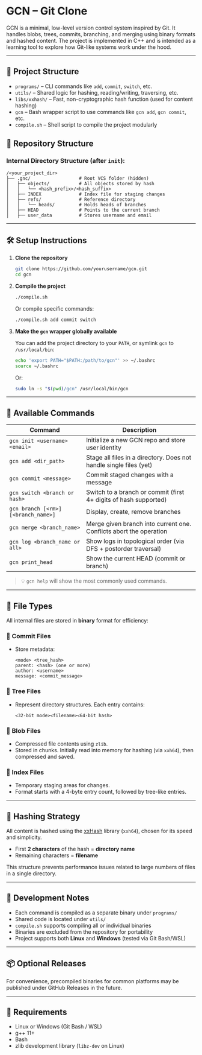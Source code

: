 # GCN – Git Clone

GCN is a minimal, low-level version control system inspired by Git. It handles blobs, trees, commits, branching, and merging using binary formats and hashed content. The project is implemented in C++ and is intended as a learning tool to explore how Git-like systems work under the hood.

---

## 📁 Project Structure

- `programs/` – CLI commands like `add`, `commit`, `switch`, etc.
- `utils/` – Shared logic for hashing, reading/writing, traversing, etc.
- `libs/xxhash/` – Fast, non-cryptographic hash function (used for content hashing)
- `gcn` – Bash wrapper script to use commands like `gcn add`, `gcn commit`, etc.
- `compile.sh` – Shell script to compile the project modularly


## 🧱 Repository Structure

### Internal Directory Structure (after `init`):
```
/<your_project_dir>
├── .gnc/                  # Root VCS folder (hidden)
│   ├── objects/           # All objects stored by hash
│   │   └── <hash_prefix>/<hash_suffix>  
│   ├── INDEX              # Index file for staging changes
│   ├── refs/              # Reference directory
│   │   └── heads/         # Holds heads of branches
│   ├── HEAD               # Points to the current branch
│   ├── user_data          # Stores username and email
```

---

## 🛠️ Setup Instructions

1. **Clone the repository**
   ```bash
   git clone https://github.com/yourusername/gcn.git
   cd gcn
   ```

2. **Compile the project**
   ```bash
   ./compile.sh
   ```

   Or compile specific commands:
   ```bash
   ./compile.sh add commit switch
   ```

3. **Make the `gcn` wrapper globally available**

   You can add the project directory to your `PATH`, or symlink `gcn` to `/usr/local/bin`:

   ```bash
   echo 'export PATH="$PATH:/path/to/gcn"' >> ~/.bashrc
   source ~/.bashrc
   ```

   Or:

   ```bash
   sudo ln -s "$(pwd)/gcn" /usr/local/bin/gcn
   ```

---

## 🚀 Available Commands

| Command                           | Description                                                           |
|-----------------------------------|-----------------------------------------------------------------------|
| `gcn init <username> <email>`     | Initialize a new GCN repo and store user identity                     |
| `gcn add <dir_path>`              | Stage all files in a directory. Does not handle single files (yet)    |
| `gcn commit <message>`            | Commit staged changes with a message                                  |
| `gcn switch <branch or hash>`     | Switch to a branch or commit (first 4+ digits of hash supported)      |
| `gcn branch [<rm>][<branch_name>]`| Display, create, remove branches                                      |                                            
| `gcn merge <branch_name>`         | Merge given branch into current one. Conflicts abort the operation    |
| `gcn log <branch_name or all>`    | Show logs in topological order (via DFS + postorder traversal)        |
| `gcn print_head`                  | Show the current HEAD (commit or branch)                              |

> 💡 `gcn help` will show the most commonly used commands.

---

## 🧬 File Types

All internal files are stored in **binary** format for efficiency:

### 🔹 **Commit Files**
- Store metadata:
  ```
  <mode> <tree_hash>
  parent: <hash> (one or more)
  author: <username>
  message: <commit_message>
  ```

### 🔹 **Tree Files**
- Represent directory structures. Each entry contains:
  ```
  <32-bit mode><filename><64-bit hash>
  ```

### 🔹 **Blob Files**
- Compressed file contents using `zlib`.
- Stored in chunks. Initially read into memory for hashing (via `xxh64`), then compressed and saved.

### 🔹 **Index Files**
- Temporary staging areas for changes.
- Format starts with a 4-byte entry count, followed by tree-like entries.

---

## 🔐 Hashing Strategy

All content is hashed using the [xxHash](https://github.com/Cyan4973/xxHash) library (`xxh64`), chosen for its speed and simplicity.

- First **2 characters** of the hash = **directory name**
- Remaining characters = **filename**

This structure prevents performance issues related to large numbers of files in a single directory.

---

## 🔧 Development Notes

- Each command is compiled as a separate binary under `programs/`
- Shared code is located under `utils/`
- `compile.sh` supports compiling all or individual binaries
- Binaries are excluded from the repository for portability
- Project supports both **Linux** and **Windows** (tested via Git Bash/WSL)

---

## 📦 Optional Releases

For convenience, precompiled binaries for common platforms may be published under GitHub Releases in the future.

---

## 🐧 Requirements

- Linux or Windows (Git Bash / WSL)
- g++ 11+
- Bash
- zlib development library (`libz-dev` on Linux)
